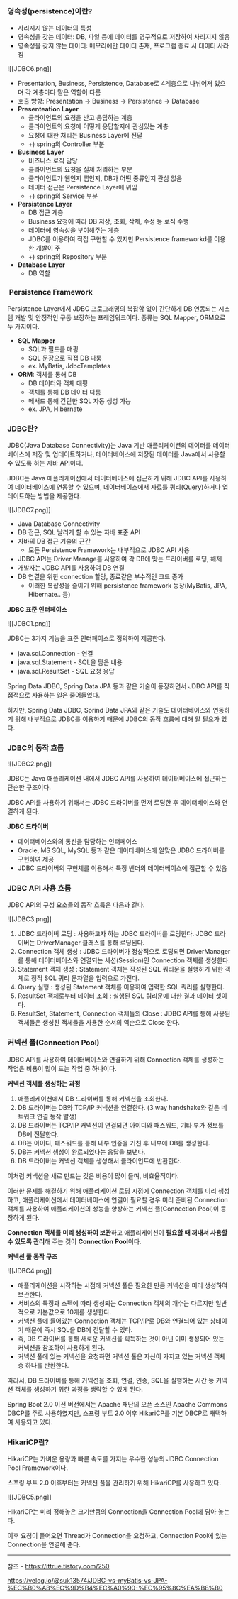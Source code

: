 

### 영속성(persistence)이란?

- 사리지지 않는 데이터의 특성
- 영속성을 갖는 데이터: DB, 파일 등에 데이터를 영구적으로 저장하여 사리지지 않음
- 영속성을 갖지 않는 데이터: 메모리에만 데이터 존재, 프로그램 종료 시 데이터 사라짐



![[JDBC6.png]]


- Presentation, Business, Persistence, Database로 4계층으로 나뉘어져 있으며 각 계층마다 맡은 역할이 다름
- 호출 방향: Presentation -> Business -> Persistence -> Database
- **Presenteation Layer**
    - 클라이언트의 요청을 받고 응답하는 계층
    - 클라이언트의 요청에 어떻게 응답할지에 관심있는 계층
    - 요청에 대한 처리는 Business Layer에 전달
    - +) spring의 Controller 부분
- **Business Layer**
    - 비즈니스 로직 담당
    - 클라이언트의 요청을 실제 처리하는 부분
    - 클라이언트가 웹인지 앱인지, DB가 어떤 종류인지 관심 없음
    - 데이터 접근은 Persistence Layer에 위임
    - +) spring의 Service 부분
- **Persistence Layer**
    - DB 접근 계층
    - Business 요청에 따라 DB 저장, 조회, 삭제, 수정 등 로직 수행
    - 데이터에 영속성을 부여해주는 계층
    - JDBC를 이용하여 직접 구현할 수 있지만 Persistence frameworkd를 이용한 개발이 주
    - +) spring의 Repository 부분
- **Database Layer**
    - DB 역할


###  Persistence Framework

Persistence Layer에서 JDBC 프로그래밍의 복잡함 없이 간단하게 DB 연동되는 시스템 개발 및 안정적인 구동 보장하는 프레임워크이다. 종류는 SQL Mapper, ORM으로 두 가지이다.

- **SQL Mapper**
    - SQL과 필드를 매핑
    - SQL 문장으로 직접 DB 다룸
    - ex. MyBatis, JdbcTemplates
- **ORM**: 객체를 통해 DB
    - DB 데이터와 객체 매핑
    - 객체를 통해 DB 데이터 다룸
    - 메서드 통해 간단한 SQL 자동 생성 가능
    - ex. JPA, Hibernate









### **JDBC란?**

JDBC(Java Database Connectivity)는 Java 기반 애플리케이션의 데이터를 데이터베이스에 저장 및 업데이트하거나, 데이터베이스에 저장된 데이터를 Java에서 사용할 수 있도록 하는 자바 API이다.

JDBC는 Java 애플리케이션에서 데이터베이스에 접근하기 위해 JDBC API를 사용하여 데이터베이스에 연동할 수 있으며, 데이터베이스에서 자료를 쿼리(Query)하거나 업데이트하는 방법을 제공한다.



![[JDBC7.png]]


- Java Database Connectivity
- DB 접근, SQL 날리게 할 수 있는 자바 표준 API
- 자바의 DB 접근 기술의 근간
    - 모든 Persistence Framework는 내부적으로 JDBC API 사용
- JDBC API는 Driver Manage를 사용하여 각 DB에 맞는 드라이버를 로딩, 해제
- 개발자는 JDBC API를 사용하여 DB 연결
- DB 연결을 위한 connection 할당, 종료같은 부수적인 코드 증가
    - 이러한 복잡성을 줄이기 위해 persistence framework 등장(MyBatis, JPA, Hibernate.. 등)







**JDBC 표준 인터페이스**

![[JDBC1.png]]


JDBC는 3가지 기능을 표준 인터페이스로 정의하여 제공한다.

- java.sql.Connection - 연결
- java.sql.Statement - SQL을 담은 내용
- java.sql.ResultSet - SQL 요청 응답

Spring Data JDBC, Spring Data JPA 등과 같은 기술이 등장하면서 JDBC API를 직접적으로 사용하는 일은 줄어들었다.

하지만, Spring Data JDBC, Sprind Data JPA와 같은 기술도 데이터베이스와 연동하기 위해 내부적으로 JDBC를 이용하기 때문에 JDBC의 동작 흐름에 대해 알 필요가 있다.

### **JDBC의 동작 흐름**



![[JDBC2.png]]


JDBC는 Java 애플리케이션 내에서 JDBC API를 사용하여 데이터베이스에 접근하는 단순한 구조이다.

JDBC API를 사용하기 위해서는 JDBC 드라이버를 먼저 로딩한 후 데이터베이스와 연결하게 된다.

**JDBC 드라이버**

- 데이터베이스와의 통신을 담당하는 인터페이스
- Oracle, MS SQL, MySQL 등과 같은 데이터베이스에 알맞은 JDBC 드라이버를 구현하여 제공
- JDBC 드라이버의 구현체를 이용해서 특정 벤더의 데이터베이스에 접근할 수 있음

### **JDBC API 사용 흐름**

JDBC API의 구성 요소들의 동작 흐름은 다음과 같다.


![[JDBC3.png]]



1. JDBC 드라이버 로딩 : 사용하고자 하는 JDBC 드라이버를 로딩한다. JDBC 드라이버는 DriverManager 클래스를 통해 로딩된다.
2. Connection 객체 생성 : JDBC 드라이버가 정상적으로 로딩되면 DriverManager를 통해 데이터베이스와 연결되는 세션(Session)인 Connection 객체를 생성한다.
3. Statement 객체 생성 : Statement 객체는 작성된 SQL 쿼리문을 실행하기 위한 객체로 정적 SQL 쿼리 문자열을 입력으로 가진다.
4. Query 실행 : 생성된 Statement 객체를 이용하여 입력한 SQL 쿼리를 실행한다.
5. ResultSet 객체로부터 데이터 조회 : 실행된 SQL 쿼리문에 대한 결과 데이터 셋이다.
6. ResultSet, Statement, Connection 객체들의 Close : JDBC API를 통해 사용된 객체들은 생성된 객체들을 사용한 순서의 역순으로 Close 한다.


### **커넥션 풀(Connection Pool)**

JDBC API를 사용하여 데이터베이스와 연결하기 위해 Connection 객체를 생성하는 작업은 비용이 많이 드는 작업 중 하나이다.

**커넥션 객체를 생성하는 과정**

1. 애플리케이션에서 DB 드라이버를 통해 커넥션을 조회한다.
2. DB 드라이버는 DB와 TCP/IP 커넥션을 연결한다. (3 way handshake와 같은 네트워크 연결 동작 발생)
3. DB 드라이버는 TCP/IP 커넥션이 연결되면 아이디와 패스워드, 기타 부가 정보를 DB에 전달한다.
4. DB는 아이디, 패스워드를 통해 내부 인증을 거친 후 내부에 DB를 생성한다.
5. DB는 커넥션 생성이 완료되었다는 응답을 보낸다.
6. DB 드라이버는 커넥션 객체를 생성해서 클라이언트에 반환한다.

이처럼 커넥션을 새로 만드는 것은 비용이 많이 들며, 비효율적이다.

이러한 문제를 해결하기 위해 애플리케이션 로딩 시점에 Connection 객체를 미리 생성하고, 애플리케이션에서 데이터베이스에 연결이 필요할 경우 미리 준비된 Connection 객체를 사용하여 애플리케이션의 성능을 향상하는 커넥션 풀(Connection Pool)이 등장하게 된다.

**Connection 객체를 미리 생성하여 보관**하고 애플리케이션이 **필요할 때 꺼내서 사용할 수 있도록 관리**해 주는 것이 **Connection Pool**이다.

**커넥션 풀 동작 구조**



![[JDBC4.png]]


- 애플리케이션을 시작하는 시점에 커넥션 풀은 필요한 만큼 커넥션을 미리 생성하여 보관한다.
- 서비스의 특징과 스펙에 따라 생성되는 Connection 객체의 개수는 다르지만 일반적으로 기본값으로 10개를 생성한다.
- 커넥션 풀에 들어있는 Connection 객체는 TCP/IP로 DB와 연결되어 있는 상태이기 때문에 즉시 SQL을 DB에 전달할 수 있다.
- 즉, DB 드라이버를 통해 새로운 커넥션을 획득하는 것이 아닌 이미 생성되어 있는 커넥션을 참조하여 사용하게 된다.
- 커넥션 풀에 있는 커넥션을 요청하면 커넥션 풀은 자신이 가지고 있는 커넥션 객체 중 하나를 반환한다.

따라서, DB 드라이버를 통해 커넥션을 조회, 연결, 인증, SQL을 실행하는 시간 등 커넥션 객체를 생성하기 위한 과정을 생략할 수 있게 된다.

Spring Boot 2.0 이전 버전에서는 Apache 재단의 오픈 소스인 Apache Commons DBCP를 주로 사용하였지만, 스프링 부트 2.0 이후 HikariCP를 기본 DBCP로 채택하여 사용되고 있다.

### **HikariCP란?**

HikariCP는 가벼운 용량과 빠른 속도를 가지는 우수한 성능의 JDBC Connection Pool Framework이다.

스프링 부트 2.0 이후부터는 커넥션 풀을 관리하기 위해 HikariCP를 사용하고 있다.


![[JDBC5.png]]

HikariCP는 미리 정해놓은 크기만큼의 Connection을 Connection Pool에 담아 놓는다.

이후 요청이 들어오면 Thread가 Connection을 요청하고, Connection Pool에 있는 Connection을 연결해 준다.



















---
참조 - https://ittrue.tistory.com/250


https://velog.io/@suk13574/JDBC-vs-myBatis-vs-JPA-%EC%B0%A8%EC%9D%B4%EC%A0%90-%EC%95%8C%EA%B8%B0

